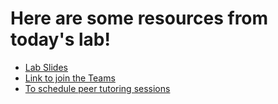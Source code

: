 # Here are some resources from today's lab!

* <a href="https://docs.google.com/presentation/d/12RvgkEhnr5GXyJE0okB_dUzFHQxDibiEpGWCc1xuW0s/edit?usp=sharing" target="_blank">Lab Slides</a>
* <a href="https://teams.microsoft.com/l/team/19%3A9AuuTG6fDyA6PeqwTSmliE1GiAITSgn_LLLnUHJmKcA1%40thread.tacv2/conversations?groupId=74556716-2788-4add-8778-b96852bd0073&tenantId=9ef9f489-e0a0-4eeb-87cc-3a526112fd0d" target="_blank">Link to join the Teams</a>
* <a href="https://www.sci.pitt.edu/student-resources/student-success/academic-support-and-tutoring" target="_blank">To schedule peer tutoring sessions</a>
